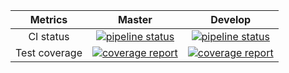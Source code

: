 |    Metrics    |                                                                                     Master                                                                                     |                                                                                  Develop                                                                                 |
|:-------------:|:------------------------------------------------------------------------------------------------------------------------------------------------------------------------------:|:------------------------------------------------------------------------------------------------------------------------------------------------------------------------:|
| CI status     | [![pipeline status](https://gitlab.com/redmic-project/device/oag-buoy/buoy-lib/badges/master/pipeline.svg)](https://gitlab.com/redmic-project/device/oag-buoy/buoy-lib/commits/master) | [![pipeline status](https://gitlab.com/redmic-project/device/oag-buoy/sms/badges/dev/pipeline.svg)](https://gitlab.com/redmic-project/device/oag-buoy/buoy-lib/commits/dev) |
| Test coverage | [![coverage report](https://gitlab.com/redmic-project/device/oag-buoy/buoy-lib/badges/master/coverage.svg)](https://gitlab.com/redmic-project/device/oag-buoy/buoy-lib/commits/master) | [![coverage report](https://gitlab.com/redmic-project/device/oag-buoy/sms/badges/dev/coverage.svg)](https://gitlab.com/redmic-project/device/oag-buoy/buoy-lib/commits/dev) |


